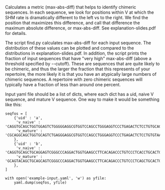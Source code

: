 Calculates a metric (max-abs-diff) that helps to identify chimeric sequences.
In each sequence, we look for positions within V at which the SHM rate is dramatically different to the left vs to the right.
We find the position that maximizes this difference, and call that difference the maximum absolute difference, or max-abs-diff.
See explanation-slides.pdf for details.

The script find.py calculates max-abs-diff for each input sequence.
The distribution of these values can be plotted and compared to the distributions in explanation-slides.pdf.
In addition, the script prints the fraction of input sequences that have "very high" max-abs-diff (above a threshold specified by --cutoff).
These are sequences that are quite likely to be chimeric, and thus the larger the fraction that this represents of your repertoire, the more likely it is that you have an atypically large numbers of chimeric sequences.
A repertoire with zero chimeric sequences will typically have a fraction of less than around one percent.

Input yaml file should be a list of dicts, where each dict has a uid, naive V sequence, and mature V sequence.
One way to make it would be something like this:

```
seqfos = [
    {'uid' : 'a',
     'v_naive' : 'CAGGTGCAGCTGGTGGAGTCTGGGGGAGGCGTGGTCCAGCCTGGGAGGTCCCTGAGACTCTCCTGTGCAGCGTCTGGATTCACCTTCAGTAGCTATGGCATGCACTGGGTCCGCCAGGCTCCAGGCAAGGGGCTGGAGTGGGTGGCAGTTATATGGTATGATGGAAGTAATAAATACTATGCAGACTCCGTGAAGGGCCGATTCACCATCTCCAGAGACAATTCCAAGAACACGCTGTATCTGCAAATGAACAGCCTGAGAGCCGAGGACACGGCTGTGTATTACTGTGCGAGAG',
     'v_mature' : 'CGCAGGCAGCTGGTGCAGTCTGAGGGAGGCGTGGTCCAGCCTGGGAGGTCCCTGAGACTCTCCTGTGTAACGTCTGGATTCTTCTTCAGCAGTTATGGCCTGCACTGGGTCCGCCAGGCTCCAGGCAAGGGGCTGGAGTGGGTGGCATTTATTTGGTCTGATGGAACTAAGAAATACTACACAGACTCCGTGAAGGGCCGATTCACCATCTCCAGAGACAATTTTAAGAGCACACTGTATCTGCAGATGAACAGCCTGAGAGTCGACGACACGGCTAGGTATTATTGTGTGAGGG',
    },
    {'uid' : 'b',
     'v_naive' : 'CAGGTGCAGCTGCAGGAGTCGGGCCCAGGACTGGTGAAGCCTTCACAGACCCTGTCCCTCACCTGCACTGTCTCTGGTGGCTCCATCAGCAGTGGTGGTTACTACTGGAGCTGGATCCGCCAGCACCCAGGGAAGGGCCTGGAGTGGATTGGGTACATCTATTACAGTGGGAGCACCTACTACAACCCGTCCCTCAAGAGTCGAGTTACCATATCAGTAGACACGTCTAAGAACCAGTTCTCCCTGAAGCTGAGCTCTGTGACTGCCGCGGACACGGCCGTGTATTACTGTGCGAGAGA',
     'v_mature' : 'GCAGTACAGCTGCAGCAGTCGGGCCCAGGACTGGTGAAGCCTTCACAGACCCTGTCCCTCAGCTGCACTGTCTCTGGTGACTCCATCAACAATGGTGGTTACTACTGGACCTGGATCCGCCAGCACCCAGGGAAGGGCCTGGAGTGGATTGGGTACATCTATTACAGTGGGCTCACCTACTACAACCCGTCCCTCAGGAGTCGAGTTACCATGTCAGTAGACACGTCTAAAAACCACTTCTCCCTGAGGCTGAGTTTTGTGACTGCCGCGGACACGGCCGTGTATTACTGTGCGAGAGA',
    },
]

with open('example-input.yaml', 'w') as yfile:
    yaml.dump(seqfos, yfile)
```
